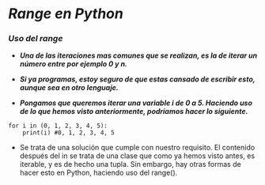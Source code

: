 # **_Range en Python_**

### **_Uso del range_**

- **_Una de las iteraciones mas comunes que se realizan, es la de iterar un número entre por ejemplo 0 y n._**
  
- **_Si ya programas, estoy seguro de que estas cansado de escribir esto, aunque sea en otro lenguaje._**
  
- **_Pongamos que queremos iterar una variable i de 0 a 5. Haciendo uso de lo que hemos visto anteriormente, podríamos hacer lo siguiente._**
  
```  
for i in (0, 1, 2, 3, 4, 5):
    print(i) #0, 1, 2, 3, 4, 5
```

- Se trata de una solución que cumple con nuestro requisito. El contenido después del in se trata de una clase que como ya hemos visto antes, es iterable, y es de hecho una tupla. Sin embargo, hay otras formas de hacer esto en Python, haciendo uso del range().
